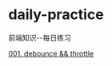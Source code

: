 # daily-practice
前端知识--每日练习

[001. debounce && throttle](https://github.com/Hitsuoyue/daily-practice/tree/master/001%20debounce%20%26%26%20throttle)
